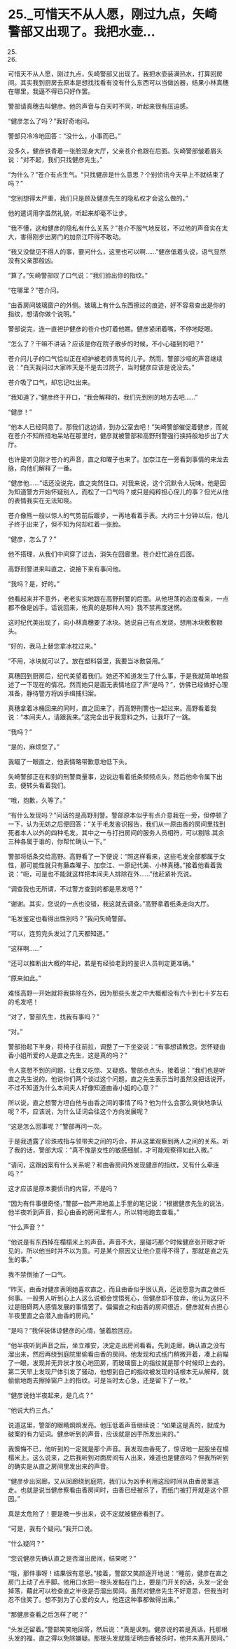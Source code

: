 # 25._可惜天不从人愿，刚过九点，矢崎警部又出现了。我把水壶...

25.

25.

可惜天不从人愿，刚过九点，矢崎警部又出现了。我把水壶装满热水，打算回房间。其实我到厨房去原本是想找找看有没有什么东西可以当做凶器，结果小林真穗在哪里，我逼不得已只好作罢。

警部请真穗去叫健彦。他的声音与白天时不同，听起来很有压迫感。

“健彦怎么了吗？”我好奇地问。

警部只冷冷地回答：“没什么，小事而已。”

没多久，健彦铁青着一张脸现身大厅，父亲苍介也跟在后面。矢崎警部皱着眉头说：“对不起，我们只找健彦先生。”

“为什么？”苍介有点生气。“只找健彦是什么意思？个别侦讯今天早上不就结束了吗？”

“您别想得太严重，我们只是顾及健彦先生的隐私权才会这么做的。”

他的遣词用字虽然礼貌，听起来却毫不让步。

“我不懂，这和健彦的隐私有什么关系？”苍介不服气地反驳，不过他的声音实在太大，害得刚步出房门的加奈江吓得不敢动。

“我又没做见不得人的事，要问什么，这里也可以啊……”健彦低着头说，语气显然没有父亲那般凶。

“算了。”矢崎警部叹了口气说：“我们验出你的指纹。”

“在哪里？”苍介问。

“由香房间玻璃窗户的外侧。玻璃上有什么东西擦过的痕迹，好不容易查出是你的指纹，想请你做个说明。”

警部说完，连一直袒护健彦的苍介也盯着他瞧。健彦紧闭着嘴，不停地眨眼。

“怎么了？干嘛不讲话？应该是你在院子散步的时候，不小心碰到的吧？”

苍介问儿子的口气恰似正在袒护被老师责骂的儿子。然而，警部沙哑的声音继续说：“白天我问过大家昨天是不是去过院子，当时健彦应该是说没去。”

苍介吸了口气，却忘记吐出来。

“我知道了，”健彦终于开口，“我会解释的，我们先到别的地方去吧……”

“健彦！”

“他本人已经同意了。那我们这边请，到办公室去吧！”矢崎警部催促着健彦，而就在苍介不知所措地呆站在那里时，健彦就被警部和高野刑警强行挟持般地步出了大厅。

也许是听见刚才苍介的声音，直之和曜子也来了。加奈江在一旁看到事情的来龙去脉，向他们解释了一番。

“健彦他……”话还没说完，直之突然住口。对我来说，这个沉默令人玩味，他是因为知道警方开始怀疑别人，而松了一口气吗？或只是纯粹担心侄儿的事？但光从他的表情我实在无法知晓。

苍介像熊一般以惊人的气势前后踱步，一再地看着手表。大约三十分钟以后，他儿子终于出来了，但不知为何却红着一张脸。

“健彦，怎么了？”

他不搭理，从我们中间穿了过去，消失在回廊里。苍介赶忙追在后面。

高野刑警进来叫直之，说接下来有事问他。

“我吗？是，好的。”

他看起来并不意外，老老实实地跟在高野刑警的后面。从他坦荡的态度看来，一点都不像是凶手。话说回来，他真的是那种人吗》我不禁再度迷惘。

这时纪代美出现了，向小林真穗要了冰块。她说自己有点发烧，想用冰块敷敷额头。

“好的，我马上替您拿冰枕过来。”

“不用，冰块就可以了。放在塑料袋里，我要当冰敷袋用。”

真穗回到厨房后，纪代美望着我们。她还不知道发生了什么事，于是我就简单地叙述了一下现在的情况。然而她只是面无表情地应了声“是吗？”，仿佛已经做好心理准备，静待警方将凶手缉捕归案。

真穗拿着冰桶回来的同时，直之回来了，而高野刑警也一起过来。高野看着我说：“本间夫人，请跟我来。”这完全出乎我意料之外，让我吓了一跳。

“我吗？”

“是的，麻烦您了。”

我瞄了一眼直之，他表情略带歉意地低下头。

矢崎警部正在和别的刑警商量事，边说边看着纸条频频点头，然后他命令属下出去，便转头看着我们。

“哦，抱歉，久等了。”

“有什么发现吗？”问话的是高野刑警。警部原本似乎有点介意我在一旁，但停顿了一下，认为无妨之后便回答：“关于毛发鉴识报告，我们从一原由香的房间里找到死者本人以外的四种毛发。其中之一与打扫房间的服务人员相符，可以剔除.其余三种各属于谁的，你帮忙确认一下。”

警部将纸条交给高野。高野看了一下便说：“照这样看来，这些毛发全部都属于女性，那可能性就只有藤森曜子、加奈江、一原纪代美、小林真穗。”接着他看着我说：“呃，可是也不能就这样把本间夫人排除在外……”他赶紧补充说。

“调查我也无所谓，不过警方查到的都是黑发吧？”

“谢谢。其实，您说的一点也没错，我这就去调查。”高野拿着纸条走向大厅。

“毛发鉴定也看得出性别吗？”我问矢崎警部。

“可以，连剪完头发过了几天都知道。”

“这样啊……”

“还可以推断出大概的年纪，若是有经验老到的鉴识人员判定更准确。”

“原来如此。”

难怪高野一开始就将我排除在外，因为那些头发之中大概都没有六十到七十岁左右的毛发吧！

“对了，警部先生，找我有事吗？”

“对。”

警部抬起下半身，将椅子往前拉，调整了一下坐姿说：“有事想请教您。您怀疑由香小姐所爱的人是直之先生，这是真的吗？”

令人意想不到的问题，让我又吃惊、又疑惑。警部点点头，接着说：“我们也是听直之先生说的。他说你们两个谈过这个问题，直之先生表示当时虽然没把话说开，不过不知道为什么本间夫人好像知道由香小姐的心意？”

所以说，直之想警方坦白他与由香之间的事情了吗？他为什么会那么爽快地承认呢？不，应该说，为什么证词会往这个方向发展呢？

“这是怎么回事呢？”警部再问一次。

于是我透露了珍珠戒指与领带夹之间的巧合，并从这里观察到两人之间的关系。听了我的话，警部大叹：“真不愧是女性的敏感细腻，才可能观察得如此入微。”

“请问，这跟凶案有什么关系呢？和由香房间外发现健彦的指纹，又有什么牵连吗？”

这才应该是原本要侦讯的内容，不是吗？

“因为有件事很奇怪，”警部一脸严肃地盖上手里的笔记说：“根据健彦先生的说法，他半夜听到声音，担心由香的房间里有人，所以特地跑去查看。”

“什么声音？”

“他说是有东西掉在榻榻米上的声音。声音不大，是碰巧那个时候健彦张开眼才听见的，所以他当时并不以为意。可是某个原因又让他介意得不得了，那就是直之先生的事。”

我不禁倒抽了一口气。

“昨天，由香对健彦表明她喜欢直之，而且由香似乎很认真，还说愿意为直之做任何事。一般男人听到心上人这么说都会觉悟死心，但健彦却不放弃，他认为这只不过是阻碍两人感情发展的事情罢了。偏偏直之和由香的房间很近，健彦就有点担心半夜里直之会潜入由香的房间。”

“是吗？”我佯装体谅健彦的心情，皱着脸回应。

“他半夜听到声音之后，坐立难安，决定走出房间看看。先到走廊，确认直之没有溜出来，然后再绕到庭院里偷看由香的房间。他发现和式纸门稍微开着，凑上前瞄了一眼，发现并无异状才放心地回房，而玻璃窗上的指纹就是那个时候印上去的。第二天早上发现尸体引发了骚动，他想到自己的指纹被发现的话根本无从解释，就偷偷地跑去擦掉窗户上的指纹。可是当时太心急，还是留下了一枚。”

“健彦说他半夜起来，是几点？”

“他说大约三点。”

说道这里，警部的眼睛炯炯发亮。他压低着声音继续说：“如果这是真的，就成为破案的有力证词。健彦听到的声音，应该就是凶手所发出来的。”

我懊悔不已，他听到的一定就是那个声音。我发现由香死了，惊讶地一屁股坐在榻榻米上。这么说来，之后我听到对面房间有人出来，难道也是健彦吗？但我所听到的确实是从直之房间里发出来的声音。

“健彦步出回廊，又从回廊绕到庭院，我们认为凶手利用这段时间从由香房里逃走。也就是说当健彦察看由香房间时，由香已经被杀了，而纸门被打开就是这个原因。”

真是太危险了！要是晚一步出来，说不定就被健彦看到了。

“可是，我有个疑问。”我开口说。

“什么疑问？”

“您说健彦先确认直之是否溜出房间，结果呢？”

“哦，那件事呀！结果很有意思。”接着，警部又笑颜逐开地说：“睡前，健彦在直之房门上动了点手脚。他用口水把一根头发黏在门上，要是门开关的话，头发一定会掉落，藉此可以检查直之半夜是否溜出房间。虽然对健彦先生不好意思，但我当时忍不住笑了。想不到为了心爱的女人，他连这种事都做得出来。”

“那健彦查看之后怎样了呢？”

“头发还留着。”警部笑笑地回答，然后说：“真是讽刺。健彦说的若是真话，托那根头发的福，直之得以免除嫌疑。那根头发就能证明由香被杀时，他并未离开房间。”
